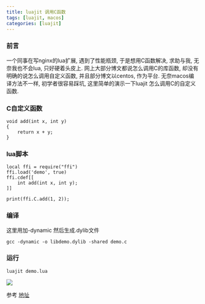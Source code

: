 ```yaml
---
title: luajit 调用C函数
tags: [luajit, macos]
categories: [luajit]
---
```

### 前言
一个同事在写nginx的lua扩展, 遇到了性能瓶颈, 于是想用C函数解决, 求助与我, 无奈我也不会lua, 只好硬着头皮上. 网上大部分博文都说怎么调用C的库函数, 却没有明确的说怎么调用自定义函数, 并且部分博文以centos, 作为平台. 无奈macos编译方法不一样, 初学者很容易踩坑, 这里简单的演示一下luajit 怎么调用C的自定义函数.

### C自定义函数
```
void add(int x, int y)
{
    return x + y;
}
```

### lua脚本
```
local ffi = require("ffi")
ffi.load('demo', true)
ffi.cdef[[
    int add(int x, int y);
]]

print(ffi.C.add(1, 2));
```

### 编译
这里用加-dynamic 然后生成.dylib文件
```
gcc -dynamic -o libdemo.dylib -shared demo.c
```

### 运行
```
luajit demo.lua
```
![](http://ww4.sinaimg.cn/large/005OdUDHgw1f2wpedpt57j30bd01xdfx.jpg)

参考 [地址](http://blog.csdn.net/alexwoo0501/article/details/50636785)
